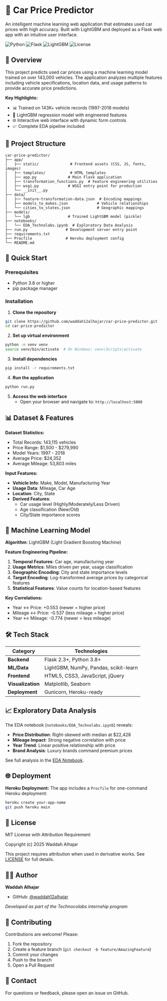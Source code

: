 # 🚗 Car Price Predictor

An intelligent machine learning web application that estimates used car prices with high accuracy. Built with LightGBM and deployed as a Flask web app with an intuitive user interface.

![Python](https://img.shields.io/badge/Python-3.8+-blue.svg)
![Flask](https://img.shields.io/badge/Flask-2.3+-green.svg)
![LightGBM](https://img.shields.io/badge/ML-LightGBM-orange.svg)
![License](https://img.shields.io/badge/License-MIT-yellow.svg)

## 🎯 Overview

This project predicts used car prices using a machine learning model trained on over 143,000 vehicles. The application analyzes multiple features including vehicle specifications, location data, and usage patterns to provide accurate price predictions.

**Key Highlights:**
- 📊 Trained on 143K+ vehicle records (1997-2018 models)
- 🎯 LightGBM regression model with engineered features
- 🌐 Interactive web interface with dynamic form controls
- 📈 Complete EDA pipeline included

## 📁 Project Structure

```
car-price-predictor/
├── app/
│   ├── static/              # Frontend assets (CSS, JS, fonts, images)
│   ├── templates/           # HTML templates
│   ├── app.py              # Main Flask application
│   ├── transformation_functions.py  # Feature engineering utilities
│   ├── wsgi.py             # WSGI entry point for production
│   └── __init__.py
├── data/
│   ├── feature-transformation-data.json  # Encoding mappings
│   ├── models_to_makes.json             # Vehicle relationships
│   └── cities_to_states.json            # Geographic mappings
├── models/
│   └── lgb                 # Trained LightGBM model (pickle)
├── notebooks/
│   └── EDA_Technolabs.ipynb  # Exploratory Data Analysis
├── run.py                 # Development server entry point
├── requirements.txt
├── Procfile               # Heroku deployment config
└── README.md
```

## 🚀 Quick Start

### Prerequisites
- Python 3.8 or higher
- pip package manager

### Installation

1. **Clone the repository**
```bash
git clone https://github.com/waddah12alhajar/car-price-predictor.git
cd car-price-predictor
```

2. **Set up virtual environment**
```bash
python -m venv venv
source venv/bin/activate  # On Windows: venv\Scripts\activate
```

3. **Install dependencies**
```bash
pip install -r requirements.txt
```

4. **Run the application**
```bash
python run.py
```

5. **Access the web interface**
   - Open your browser and navigate to: `http://localhost:5000`

## 📊 Dataset & Features

**Dataset Statistics:**
- Total Records: 143,115 vehicles
- Price Range: $1,500 - $279,990
- Model Years: 1997 - 2018
- Average Price: $24,352
- Average Mileage: 53,803 miles

**Input Features:**
- **Vehicle Info**: Make, Model, Manufacturing Year
- **Usage Data**: Mileage, Car Age
- **Location**: City, State
- **Derived Features**:
  - Car usage level (Highly/Moderately/Less Driven)
  - Age classification (New/Old)
  - City/State importance scores

## 🧠 Machine Learning Model

**Algorithm**: LightGBM (Light Gradient Boosting Machine)

**Feature Engineering Pipeline:**
1. **Temporal Features**: Car age, manufacturing year
2. **Usage Metrics**: Miles driven per year, usage classification
3. **Geographic Encoding**: City and state importance levels
4. **Target Encoding**: Log-transformed average prices by categorical features
5. **Statistical Features**: Value counts for location-based features

**Key Correlations:**
- Year ↔ Price: +0.553 (newer = higher price)
- Mileage ↔ Price: -0.537 (less mileage = higher price)
- Year ↔ Mileage: -0.774 (newer = less mileage)

## 🛠️ Tech Stack

| Category | Technologies |
|----------|-------------|
| **Backend** | Flask 2.3+, Python 3.8+ |
| **ML/Data** | LightGBM, NumPy, Pandas, scikit-learn |
| **Frontend** | HTML5, CSS3, JavaScript, jQuery |
| **Visualization** | Matplotlib, Seaborn |
| **Deployment** | Gunicorn, Heroku-ready |

## 📈 Exploratory Data Analysis

The EDA notebook (`notebooks/EDA_Technolabs.ipynb`) reveals:
- **Price Distribution**: Right-skewed with median at $22,428
- **Mileage Impact**: Strong negative correlation with price
- **Year Trend**: Linear positive relationship with price
- **Brand Analysis**: Luxury brands command premium prices

See full analysis in the [EDA Notebook](notebooks/EDA_Technolabs.ipynb).

## 🌐 Deployment

**Heroku Deployment:**
The app includes a `Procfile` for one-command Heroku deployment:
```bash
heroku create your-app-name
git push heroku main
```

## 📝 License

MIT License with Attribution Requirement

Copyright (c) 2025 Waddah Alhajar

This project requires attribution when used in derivative works. See [LICENSE](LICENSE) for full details.

## 👨‍💻 Author

**Waddah Alhajar**
- GitHub: [@waddah12alhajar](https://github.com/waddah12alhajar)

*Developed as part of the Technocolabs internship program*

## 🤝 Contributing

Contributions are welcome! Please:
1. Fork the repository
2. Create a feature branch (`git checkout -b feature/AmazingFeature`)
3. Commit your changes
4. Push to the branch
5. Open a Pull Request

## 📧 Contact

For questions or feedback, please open an issue on GitHub.
